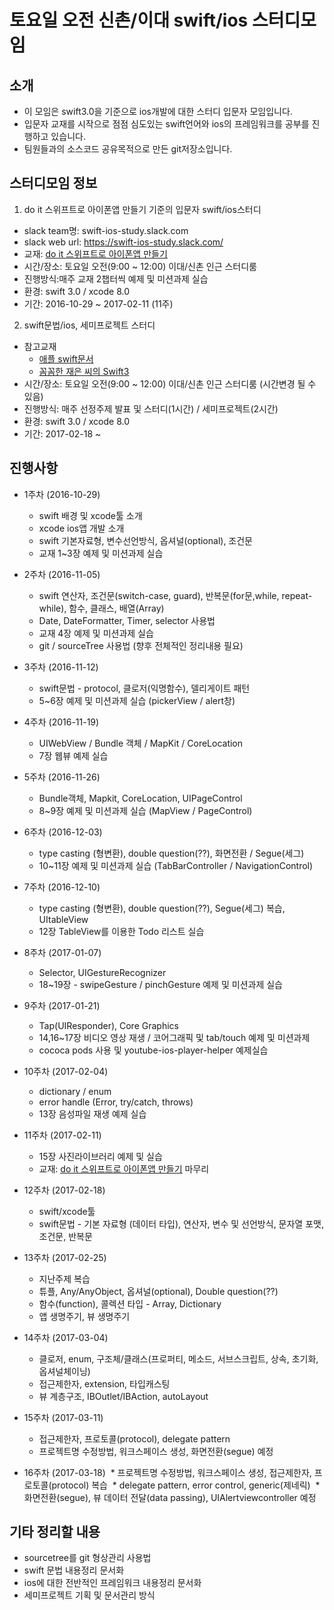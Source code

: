 # 토요일 오전 신촌/이대 swift/ios 스터디모임

## 소개
* 이 모임은 swift3.0을 기준으로 ios개발에 대한 스터디 입문자 모임입니다.
* 입문자 교재를 시작으로 점점 심도있는 swift언어와 ios의 프레임워크를 공부를 진행하고 있습니다.
* 팀원들과의 소스코드 공유목적으로 만든 git저장소입니다.
 
## 스터디모임 정보
1) do it 스위프트로 아이폰앱 만들기 기준의 입문자 swift/ios스터디
* slack team명: swift-ios-study.slack.com
* slack web url: https://swift-ios-study.slack.com/
* 교재: [do it 스위프트로 아이폰앱 만들기](http://book.naver.com/bookdb/book_detail.nhn?bid=10653497)
* 시간/장소: 토요일 오전(9:00 ~ 12:00) 이대/신촌 인근 스터디룸
* 진행방식:매주 교재 2챕터씩 예제 및 미션과제 실습
* 환경: swift 3.0 / xcode 8.0
* 기간: 2016-10-29 ~ 2017-02-11 (11주)

2) swift문법/ios, 세미프로젝트 스터디
* 참고교재
  * [애플 swift문서](
https://developer.apple.com/library/prerelease/content/documentation/Swift/Conceptual/Swift_Programming_Language/)
  * [꼼꼼한 재은 씨의 Swift3](http://book.naver.com/bookdb/book_detail.nhn?bid=11282203)
* 시간/장소: 토요일 오전(9:00 ~ 12:00) 이대/신촌 인근 스터디룸 (시간변경 될 수 있음)
* 진행방식: 매주 선정주제 발표 및 스터디(1시간) / 세미프로젝트(2시간)
* 환경: swift 3.0 / xcode 8.0
* 기간: 2017-02-18 ~

## 진행사항
* 1주차 (2016-10-29)
  * swift 배경 및 xcode툴 소개
  * xcode ios앱 개발 소개
  * swift 기본자료형, 변수선언방식, 옵셔널(optional), 조건문
  * 교재 1~3장 예제 및 미션과제 실습 

* 2주차 (2016-11-05)
  * swift 연산자, 조건문(switch-case, guard), 반복문(for문,while, repeat-while), 함수, 클래스, 배열(Array)
  * Date, DateFormatter, Timer, selector 사용법
  * 교재 4장 예제 및 미션과제 실습
  * git / sourceTree 사용법 (향후 전체적인 정리내용 필요) 

* 3주차 (2016-11-12)
  * swift문법 - protocol, 클로저(익명함수), 델리게이트 패턴
  * 5~6장 예제 및 미션과제 실습 (pickerView / alert창)

* 4주차 (2016-11-19)
  * UIWebView / Bundle 객체 / MapKit / CoreLocation
  * 7장 웹뷰 예제 실습

* 5주차 (2016-11-26)
  * Bundle객체, Mapkit, CoreLocation, UIPageControl
  * 8~9장 예제 및 미션과제 실습 (MapView / PageControl)
 
* 6주차 (2016-12-03)
  * type casting (형변환), double question(??), 화면전환 / Segue(세그)
  * 10~11장 예제 및 미션과제 실습 (TabBarController / NavigationControl)

* 7주차 (2016-12-10)
  * type casting (형변환), double question(??), Segue(세그) 복습, UItableView
  * 12장 TableView를 이용한 Todo 리스트 실습
 
* 8주차 (2017-01-07)
  * Selector, UIGestureRecognizer 
  * 18~19장 - swipeGesture / pinchGesture 예제 및 미션과제 실습

* 9주차 (2017-01-21)
  * Tap(UIResponder), Core Graphics
  * 14,16~17장 비디오 영상 재생 / 코어그래픽 및 tab/touch 예제 및 미션과제
  * cococa pods 사용 및 youtube-ios-player-helper 예제실습

* 10주차 (2017-02-04)
  * dictionary / enum
  * error handle (Error, try/catch, throws)
  * 13장 음성파일 재생 예제 실습
 
* 11주차 (2017-02-11)
  * 15장 사진라이브러리 예제 및 실습
  * 교재: [do it 스위프트로 아이폰앱 만들기](http://book.naver.com/bookdb/book_detail.nhn?bid=10653497) 마무리
 
* 12주차 (2017-02-18)
  * swift/xcode툴
  * swift문법 - 기본 자료형 (데이터 타입), 연산자, 변수 및 선언방식, 문자열 포맷, 조건문, 반복문
 
* 13주차 (2017-02-25)
  * 지난주제 복습
  * 튜플, Any/AnyObject, 옵셔널(optional), Double question(??)
  * 함수(function), 콜렉션 타입 - Array, Dictionary
  * 앱 생명주기, 뷰 생명주기

* 14주차 (2017-03-04)
  * 클로저, enum, 구조체/클래스(프로퍼티, 메소드, 서브스크립트, 상속, 초기화, 옵셔널체이닝)
  * 접근제한자, extension, 타입캐스팅
  * 뷰 계층구조, IBOutlet/IBAction, autoLayout
 
* 15주차 (2017-03-11)
  * 접근제한자, 프로토콜(protocol), delegate pattern
  * 프로젝트명 수정방법, 워크스페이스 생성, 화면전환(segue) 예정

* 16주차 (2017-03-18)
  * 프로젝트명 수정방법, 워크스페이스 생성, 접근제한자, 프로토콜(protocol) 복습
  * delegate pattern, error control, generic(제네릭)
  * 화면전환(segue), 뷰 데이터 전달(data passing), UIAlertviewcontroller 예정
  
## 기타 정리할 내용
* sourcetree를 git 형상관리 사용법
* swift 문법 내용정리 문서화
* ios에 대한 전반적인 프레임워크 내용정리 문서화
* 세미프로젝트 기획 및 문서관리 방식
